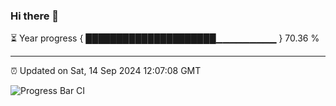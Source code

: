 ### Hi there 👋

⏳ Year progress { █████████████████████▁▁▁▁▁▁▁▁▁ } 70.36 %

---

⏰ Updated on Sat, 14 Sep 2024 12:07:08 GMT

![Progress Bar CI](https://github.com/liununu/liununu/workflows/Progress%20Bar%20CI/badge.svg)
